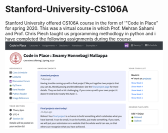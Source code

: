 # Stanford-University-CS106A
Stanford University offered CS106A course in the form of '"Code in Place” for spring 2020. This was a virtual course in which Prof. Mehran Sahami and Prof. Chris Piech taught us prgoramming methodlogy in python and i have completed the following assignments during the course.
![](Images/Credential.png)
